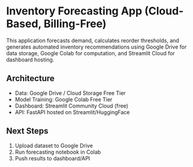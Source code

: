 # Inventory Forecasting App (Cloud-Based, Billing-Free)
This application forecasts demand, calculates reorder thresholds, and generates automated inventory recommendations using Google Drive for data storage, Google Colab for computation, and Streamlit Cloud for dashboard hosting.

## Architecture
- Data: Google Drive / Cloud Storage Free Tier
- Model Training: Google Colab Free Tier
- Dashboard: Streamlit Community Cloud (free)
- API: FastAPI hosted on Streamlit/HuggingFace

## Next Steps
1. Upload dataset to Google Drive
2. Run forecasting notebook in Colab
3. Push results to dashboard/API
